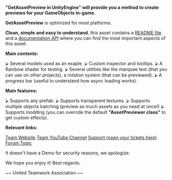 **"GetAssetPreview in UnityEngine" will provide you a method to create previews for your GameObjects in-game.** 

**GetAssetPreview** is optimized for most platforms. 

**Clean, simple and easy to understand**, this asset contains a [README file](https://dev.z3nth10n.net/dev/assets/getassetpreview/manuals/) and a [documentation API](https://dev.z3nth10n.net/dev/assets/getassetpreview/docs/) where you can find the most important aspects of this asset.

**Main contents:** 

⮚ Several models used as an exaple.
⮚ Custom inspector and tooltips.
⮚ A Rainbow shader for testing.
⮚ Several utilities like the marquee text (that you can use on other projects), a rotation system (that can be previewed).
⮚ A progress bar (useful to understand how async loading works).

**Main features:** 

⮚ Supports any prefab.
⮚ Supports transparent textures.
⮚ Supports multiple objects batching (preview as much assets as you need at once!)
⮚ Supports modding (you can override the default **"AssetPreviewer class"** to get custom effects).

**Relevant links:**

[Team Website](https://github.com/uta-org) 
[Team YouTube Channel](https://www.youtube.com/channel/UC1noBu4jkWFwRLwKOjUxBwA)
[Support (open your tickets here)](https://github.com/uta-org/support/issues)
[Forum Topic](...)

It doesn't have a Demo for security reasons, we apologize.

We hope you enjoy it! 
Best regards.

~~ United Teamwork Association ~~ 